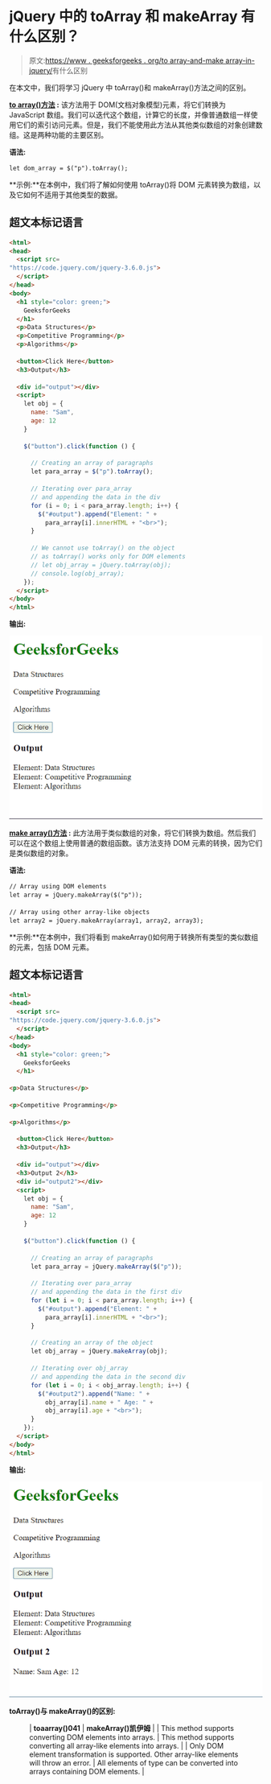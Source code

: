 # jQuery 中的 toArray 和 makeArray 有什么区别？

> 原文:[https://www . geeksforgeeks . org/to array-and-make array-in-jquery/](https://www.geeksforgeeks.org/whats-the-difference-between-toarray-and-makearray-in-jquery/)有什么区别

在本文中，我们将学习 jQuery 中 toArray()和 makeArray()方法之间的区别。

**[to array()方法](https://www.geeksforgeeks.org/jquery-misc-toarray-method/) :** 该方法用于 DOM(文档对象模型)元素，将它们转换为 JavaScript 数组。我们可以迭代这个数组，计算它的长度，并像普通数组一样使用它们的索引访问元素。但是，我们不能使用此方法从其他类似数组的对象创建数组。这是两种功能的主要区别。

**语法:**

```html
let dom_array = $("p").toArray();
```

**示例:**在本例中，我们将了解如何使用 toArray()将 DOM 元素转换为数组，以及它如何不适用于其他类型的数据。

## 超文本标记语言

```html
<html>
<head>
  <script src=
"https://code.jquery.com/jquery-3.6.0.js">
  </script>
</head>
<body>
  <h1 style="color: green;">
    GeeksforGeeks
  </h1>
  <p>Data Structures</p>
  <p>Competitive Programming</p>
  <p>Algorithms</p>

  <button>Click Here</button>
  <h3>Output</h3>

  <div id="output"></div>
  <script>
    let obj = {
      name: "Sam",
      age: 12
    }

    $("button").click(function () {

      // Creating an array of paragraphs
      let para_array = $("p").toArray();

      // Iterating over para_array
      // and appending the data in the div
      for (i = 0; i < para_array.length; i++) {
        $("#output").append("Element: " +
          para_array[i].innerHTML + "<br>");
      }

      // We cannot use toArray() on the object
      // as toArray() works only for DOM elements
      // let obj_array = jQuery.toArray(obj);
      // console.log(obj_array);
    });
  </script>
</body>
</html>
```

**输出:**

![](img/50dd9aa9842a3ac611b6cc1d7329fec3.png)

**[make array()方法](https://www.geeksforgeeks.org/jquery-makearray-method/) :** 此方法用于类似数组的对象，将它们转换为数组。然后我们可以在这个数组上使用普通的数组函数。该方法支持 DOM 元素的转换，因为它们是类似数组的对象。

**语法:**

```html
// Array using DOM elements
let array = jQuery.makeArray($("p"));

// Array using other array-like objects
let array2 = jQuery.makeArray(array1, array2, array3);
```

**示例:**在本例中，我们将看到 makeArray()如何用于转换所有类型的类似数组的元素，包括 DOM 元素。

## 超文本标记语言

```html
<html>
<head>
  <script src=
"https://code.jquery.com/jquery-3.6.0.js">
  </script>
</head>
<body>
  <h1 style="color: green;">
    GeeksforGeeks
  </h1>

<p>Data Structures</p>

<p>Competitive Programming</p>

<p>Algorithms</p>

  <button>Click Here</button>
  <h3>Output</h3>

  <div id="output"></div>
  <h3>Output 2</h3>
  <div id="output2"></div>
  <script>
    let obj = {
      name: "Sam",
      age: 12
    }

    $("button").click(function () {

      // Creating an array of paragraphs
      let para_array = jQuery.makeArray($("p"));

      // Iterating over para_array
      // and appending the data in the first div
      for (let i = 0; i < para_array.length; i++) {
        $("#output").append("Element: " +
          para_array[i].innerHTML + "<br>");
      }

      // Creating an array of the object
      let obj_array = jQuery.makeArray(obj);

      // Iterating over obj_array
      // and appending the data in the second div
      for (let i = 0; i < obj_array.length; i++) {
        $("#output2").append("Name: " +
          obj_array[i].name + " Age: " + 
          obj_array[i].age + "<br>");
      }
    });
  </script>
</body>
</html>
```

**输出:**

![](img/8086a07e5e0534b36de737db2cbe27ab.png)

**toArray()与 makeArray()的区别:**

<figure class="table">

| **toaarray()041** | **makeArray()凯伊姆** |
| This method supports converting DOM elements into arrays. | This method supports converting all array-like elements into arrays. |
| Only DOM element transformation is supported. Other array-like elements will throw an error. | All elements of type can be converted into arrays containing DOM elements. |

</figure>